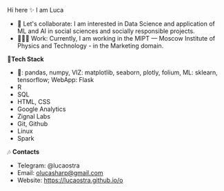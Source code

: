 Hi here ✨ I am Luca

* 🚀 Let's collaborate: I am interested in Data Science and application of ML and AI in social sciences and socially responsible projects. 
* 👩🏻‍💻 Work: Currently, I am working in the MIPT — Moscow Institute of Physics and Technology - in the Marketing domain.


🧮**Tech Stack**
* 🐍: pandas, numpy, VIZ: matplotlib, seaborn, plotly, folium, ML: sklearn, tensorflow; WebApp: Flask 
* R
* SQL
* HTML, CSS
* Google Analytics
* Zignal Labs
* Git, Github
* Linux  
* Spark  

🎶 **Contacts**
* Telegram: @lucaostra
* Email: olucasharp@gmail.com
* Website: https://lucaostra.github.io/o
